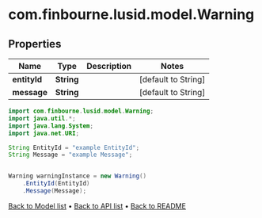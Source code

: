 # com.finbourne.lusid.model.Warning

## Properties

Name | Type | Description | Notes
------------ | ------------- | ------------- | -------------
**entityId** | **String** |  | [default to String]
**message** | **String** |  | [default to String]

```java
import com.finbourne.lusid.model.Warning;
import java.util.*;
import java.lang.System;
import java.net.URI;

String EntityId = "example EntityId";
String Message = "example Message";


Warning warningInstance = new Warning()
    .EntityId(EntityId)
    .Message(Message);
```


[Back to Model list](../README.md#documentation-for-models) &#8226; [Back to API list](../README.md#documentation-for-api-endpoints) &#8226; [Back to README](../README.md)
